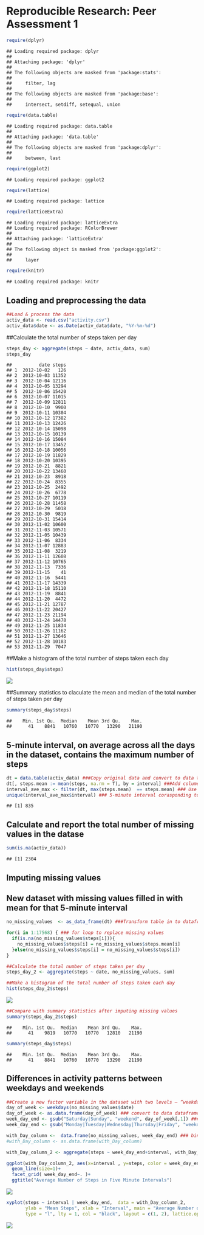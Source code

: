 # Reproducible Research: Peer Assessment 1

```r
require(dplyr)
```

```
## Loading required package: dplyr
## 
## Attaching package: 'dplyr'
## 
## The following objects are masked from 'package:stats':
## 
##     filter, lag
## 
## The following objects are masked from 'package:base':
## 
##     intersect, setdiff, setequal, union
```

```r
require(data.table)
```

```
## Loading required package: data.table
## 
## Attaching package: 'data.table'
## 
## The following objects are masked from 'package:dplyr':
## 
##     between, last
```

```r
require(ggplot2)
```

```
## Loading required package: ggplot2
```

```r
require(lattice)
```

```
## Loading required package: lattice
```

```r
require(latticeExtra)
```

```
## Loading required package: latticeExtra
## Loading required package: RColorBrewer
## 
## Attaching package: 'latticeExtra'
## 
## The following object is masked from 'package:ggplot2':
## 
##     layer
```

```r
require(knitr)
```

```
## Loading required package: knitr
```

## Loading and preprocessing the data

```r
##Load & process the data
activ_data <- read.csv("activity.csv")
activ_data$date <- as.Date(activ_data$date, "%Y-%m-%d")
```



##Calculate the total number of steps taken per day

```r
steps_day <- aggregate(steps ~ date, activ_data, sum)
steps_day
```

```
##          date steps
## 1  2012-10-02   126
## 2  2012-10-03 11352
## 3  2012-10-04 12116
## 4  2012-10-05 13294
## 5  2012-10-06 15420
## 6  2012-10-07 11015
## 7  2012-10-09 12811
## 8  2012-10-10  9900
## 9  2012-10-11 10304
## 10 2012-10-12 17382
## 11 2012-10-13 12426
## 12 2012-10-14 15098
## 13 2012-10-15 10139
## 14 2012-10-16 15084
## 15 2012-10-17 13452
## 16 2012-10-18 10056
## 17 2012-10-19 11829
## 18 2012-10-20 10395
## 19 2012-10-21  8821
## 20 2012-10-22 13460
## 21 2012-10-23  8918
## 22 2012-10-24  8355
## 23 2012-10-25  2492
## 24 2012-10-26  6778
## 25 2012-10-27 10119
## 26 2012-10-28 11458
## 27 2012-10-29  5018
## 28 2012-10-30  9819
## 29 2012-10-31 15414
## 30 2012-11-02 10600
## 31 2012-11-03 10571
## 32 2012-11-05 10439
## 33 2012-11-06  8334
## 34 2012-11-07 12883
## 35 2012-11-08  3219
## 36 2012-11-11 12608
## 37 2012-11-12 10765
## 38 2012-11-13  7336
## 39 2012-11-15    41
## 40 2012-11-16  5441
## 41 2012-11-17 14339
## 42 2012-11-18 15110
## 43 2012-11-19  8841
## 44 2012-11-20  4472
## 45 2012-11-21 12787
## 46 2012-11-22 20427
## 47 2012-11-23 21194
## 48 2012-11-24 14478
## 49 2012-11-25 11834
## 50 2012-11-26 11162
## 51 2012-11-27 13646
## 52 2012-11-28 10183
## 53 2012-11-29  7047
```



##Make a histogram of the total number of steps taken each day

```r
hist(steps_day$steps)
```

![](https://github.com/emanuser/RepData_PeerAssessment1/blob/master/instructions_fig/unnamed-chunk-4-1.png) 

##Summary statistics to claculate the mean and median of the total number of steps taken per day

```r
summary(steps_day$steps)
```

```
##    Min. 1st Qu.  Median    Mean 3rd Qu.    Max. 
##      41    8841   10760   10770   13290   21190
```

## 5-minute interval, on average across all the days in the dataset, contains the maximum number of steps

```r
dt = data.table(activ_data) ###Copy original data and convert to data table
dt[, steps.mean := mean(steps, na.rm = T), by = interval] ###Add columen with mean steps acrose all days by time interval
interval_ave_max <- filter(dt, max(steps.mean)  == steps.mean) ### Use dplyr to subset table by max mean steps
unique(interval_ave_max$interval) ### 5-minute interval corasponding to max mean
```

```
## [1] 835
```

## Calculate and report the total number of missing values in the datase

```r
sum(is.na(activ_data))
```

```
## [1] 2304
```

## Imputing missing values
## New dataset with missing values filled in with mean for that 5-minute interval

```r
no_missing_values  <- as_data_frame(dt) ###Transform table in to dataframe

for(i in 1:17568) { ### for loop to replace missing values
  if(is.na(no_missing_values$steps[i])){
    no_missing_values$steps[i] = no_missing_values$steps.mean[i]
  }else(no_missing_values$steps[i] = no_missing_values$steps[i])
}
```





```r
##Calculate the total number of steps taken per day
steps_day_2 <- aggregate(steps ~ date, no_missing_values, sum)  

##Make a histogram of the total number of steps taken each day
hist(steps_day_2$steps)
```

![](https://github.com/emanuser/RepData_PeerAssessment1/blob/master/instructions_fig/unnamed-chunk-9-1.png) 

```r
##Compare with summary statistics after imputing missing values
summary(steps_day_2$steps)
```

```
##    Min. 1st Qu.  Median    Mean 3rd Qu.    Max. 
##      41    9819   10770   10770   12810   21190
```

```r
summary(steps_day$steps)
```

```
##    Min. 1st Qu.  Median    Mean 3rd Qu.    Max. 
##      41    8841   10760   10770   13290   21190
```

##  Differences in activity patterns between weekdays and weekends

```r
##Create a new factor variable in the dataset with two levels – “weekday” and “weekend” indicating whether a given date is a weekday or weekend day.
day_of_week <- weekdays(no_missing_values$date)
day_of_week <- as.data.frame(day_of_week) ### convert to data dataframe 
week_day_end <- gsub("Saturday|Sunday", "weekend", day_of_week[,1]) ### serch for days corisponding to weekend and replace 
week_day_end <- gsub("Monday|Tuesday|Wednesday|Thursday|Friday", "weekday", week_day_end) ### serch for days corisponding to weekday and replace 

with_Day_column <-  data.frame(no_missing_values, week_day_end) ### bind sepret data frames in to one table
#with_Day_column <- as.data.frame(with_Day_column)

with_Day_column_2 <- aggregate(steps ~ week_day_end+interval, with_Day_column, mean) ### average number of steps across all weekday days or weekend days

ggplot(with_Day_column_2, aes(x=interval , y=steps, color = week_day_end))+
  geom_line(size=1)+
  facet_grid( week_day_end~. )+
  ggtitle("Average Number of Steps in Five Minute Intervals")
```

![](https://github.com/emanuser/RepData_PeerAssessment1/blob/master/instructions_fig/unnamed-chunk-10-1.png) 

```r
xyplot(steps ~ interval | week_day_end,  data = with_Day_column_2,
       ylab = "Mean Steps", xlab = "Interval", main = "Average Number of Steps in Five Minute Intervals",
       type = "l", lty = 1, col = "black", layout = c(1, 2), lattice.options = theEconomist.opts())
```

![](https://github.com/emanuser/RepData_PeerAssessment1/blob/master/instructions_fig/unnamed-chunk-10-2.png) 


